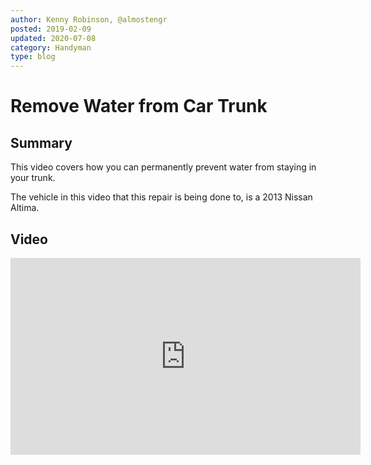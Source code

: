 ```yaml
---
author: Kenny Robinson, @almostengr
posted: 2019-02-09
updated: 2020-07-08
category: Handyman
type: blog
---
```


# Remove Water from Car Trunk

## Summary

This video covers how you can permanently prevent water from staying in your trunk.
 
The vehicle in this video that this repair is being done to, is a 2013 Nissan Altima.

## Video 
 
<iframe width="560" height="315" src="https://www.youtube.com/embed/cTI4DTOAePc" frameborder="0" allow="autoplay; encrypted-media" allowfullscreen=""></iframe>
